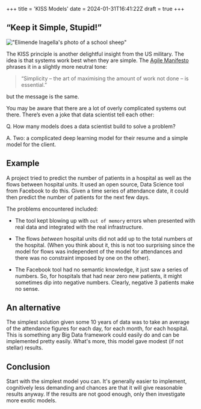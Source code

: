 +++
title = 'KISS Models'
date = 2024-01-31T16:41:22Z
draft = true
+++

## “Keep it Simple, Stupid!”

!["Elimende Inagella's photo of a school sheep"](/img/blog/KISS.jpg)

The KISS principle is another delightful insight from the US military. The idea is that systems work best when they are simple. The [Agile Manifesto](https://agilemanifesto.org/) phrases it in a slightly more neutral tone:

> “Simplicity – the art of maximising the amount of work not done – is essential.”

but the message is the same. 

You may be aware that there are a lot of overly complicated systems out there. There’s even a joke that data scientist tell each other: 

Q. How many models does a data scientist build to solve a problem?

A. Two: a complicated deep learning model for their resume and a simple model for the client.

## Example

A project tried to predict the number of patients in a hospital as well as the flows between hospital units.
It used an open source, Data Science tool from Facebook to do this.
Given a time series of attendance date, it could then predict the number of patients for the next few days. 

The problems encountered included:

- The tool kept blowing up with `out of memory` errors when presented with real data and integrated with the real infrastructure.

- The flows *between* hospital units did not add up to the total numbers *at* the hospital. (When you think about it, this is not too surprising since the model for flows was independent of the model for attendances and there was no constraint imposed by one on the other).

- The Facebook tool had no semantic knowledge, it just saw a series of numbers. So, for hospitals that had near zero new patients, it might sometimes dip into negative numbers. Clearly, negative 3 patients make no sense.

## An alternative

The simplest solution given some 10 years of data was to take an average of the attendance figures for each day, for each month, for each hospital. 
This is something any Big Data framework could easily do and can be implemented pretty easily.
What's more, this model gave modest (if not stellar) results.

## Conclusion

Start with the simplest model you can. It's generally easier to implement, cognitively less demanding and chances are that it will give reasonable results anyway. If the results are not good enough, only then investigate more exotic models.
